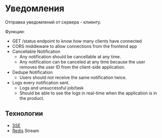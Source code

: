 # Уведомления

Отправка уведомлений от сервера - клиенту.

Функции:

- GET /status endpoint to know how many clients have connected
- CORS middleware to allow connections from the frontend app
- Cancellable Notification
  - Any notification should be cancellable at any time.
  - Any notification can be canceled at any time because the user removes the user ID from the client-side application.
- Dedupe Notification
  - Users should not receive the same notification twice.
- Logs every notification sent.
  - Logs and unsuccessful job/task
  - Should be able to see the logs in real-time when the application is in the product.

## Технологии

- [SSE](../../technology/protocols.integration/sse.md)
- [Redis](../../technology/store/redis.md) Stream
